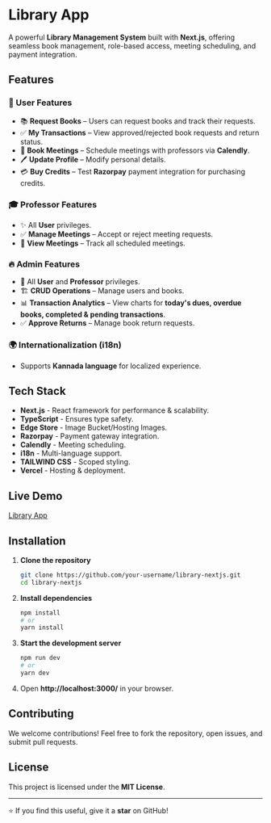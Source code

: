 # Library App

A powerful **Library Management System** built with **Next.js**, offering seamless book management, role-based access, meeting scheduling, and payment integration.

## Features

### 🚀 User Features
- 📚 **Request Books** – Users can request books and track their requests.
- ✅ **My Transactions** – View approved/rejected book requests and return status.
- 📅 **Book Meetings** – Schedule meetings with professors via **Calendly**.
- 🖊 **Update Profile** – Modify personal details.
- 💳 **Buy Credits** – Test **Razorpay** payment integration for purchasing credits.

### 🎓 Professor Features
- ✨ All **User** privileges.
- ✅ **Manage Meetings** – Accept or reject meeting requests.
- 📆 **View Meetings** – Track all scheduled meetings.

### 🔥 Admin Features
- 🌟 All **User** and **Professor** privileges.
- 🏗 **CRUD Operations** – Manage users and books.
- 📊 **Transaction Analytics** – View charts for **today's dues, overdue books, completed & pending transactions**.
- ✅ **Approve Returns** – Manage book return requests.

### 🌍 Internationalization (i18n)
- Supports **Kannada language** for localized experience.

## Tech Stack

- **Next.js** - React framework for performance & scalability.
- **TypeScript** - Ensures type safety.
- **Edge Store** - Image Bucket/Hosting Images.
- **Razorpay** - Payment gateway integration.
- **Calendly** - Meeting scheduling.
- **i18n** - Multi-language support.
- **TAILWIND CSS** - Scoped styling.
- **Vercel** - Hosting & deployment.

## Live Demo

[Library App](https://library-nextjs-ashy.vercel.app/)

## Installation

1. **Clone the repository**
   ```sh
   git clone https://github.com/your-username/library-nextjs.git
   cd library-nextjs
   ```
2. **Install dependencies**
   ```sh
   npm install
   # or
   yarn install
   ```
3. **Start the development server**
   ```sh
   npm run dev
   # or
   yarn dev
   ```
4. Open **http://localhost:3000/** in your browser.

## Contributing

We welcome contributions! Feel free to fork the repository, open issues, and submit pull requests.

## License

This project is licensed under the **MIT License**.

---
⭐ If you find this useful, give it a **star** on GitHub!

